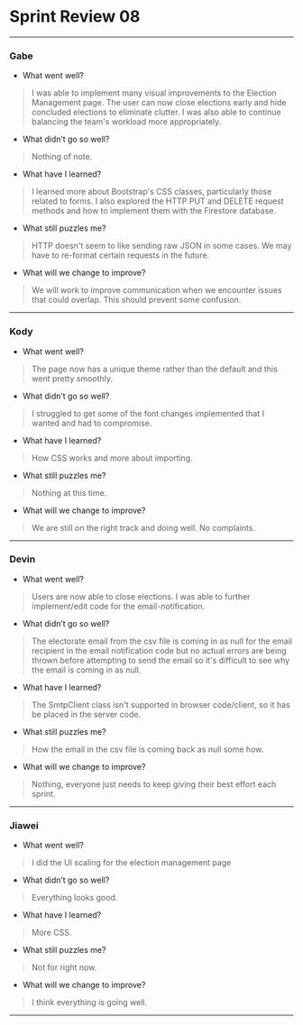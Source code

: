 # Sprint Review 08
---
### Gabe
- What went well?
> I was able to implement many visual improvements to the Election Management page. The user can now close elections early and hide concluded elections to eliminate clutter. I was also able to continue balancing the team's workload more appropriately.
- What didn’t go so well?
> Nothing of note.
- What have I learned?
> I learned more about Bootstrap's CSS classes, particularly those related to forms. I also explored the HTTP PUT and DELETE request methods and how to implement them with the Firestore database.
- What still puzzles me?
> HTTP doesn't seem to like sending raw JSON in some cases. We may have to re-format certain requests in the future.
- What will we change to improve?
> We will work to improve communication when we encounter issues that could overlap. This should prevent some confusion.
---
### Kody
- What went well?
> The page now has a unique theme rather than the default and this went pretty smoothly.
- What didn’t go so well?
> I struggled to get some of the font changes implemented that I wanted and had to compromise.
- What have I learned?
> How CSS works and more about importing.
- What still puzzles me?
> Nothing at this time.
- What will we change to improve?
> We are still on the right track and doing well. No complaints.
---
### Devin
- What went well?
> Users are now able to close elections. I was able to further implement/edit code for the email-notification. 
- What didn’t go so well?
> The electorate email from the csv file is coming in as null for the email recipient in the email notification code but no actual errors are being thrown before attempting to send the email so it's difficult to see why the email is coming in as null.
- What have I learned?
> The SmtpClient class isn't supported in browser code/client, so it has be placed in the server code.
- What still puzzles me?
> How the email in the csv file is coming back as null some how. 
- What will we change to improve?
> Nothing, everyone just needs to keep giving their best effort each sprint.
---
### Jiawei
- What went well?
> I did the UI scaling for the election management page
- What didn’t go so well?
> Everything looks good.
- What have I learned?
> More CSS.
- What still puzzles me?
> Not for right now.
- What will we change to improve?
> I think everything is going well.
---